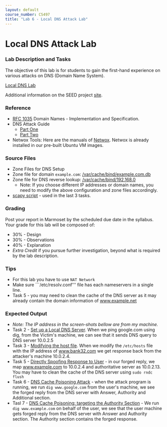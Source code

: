 ```yaml
---
layout: default
course_number: CS497
title: "Lab 6 - Local DNS Attack Lab"
---
```


# Local DNS Attack Lab

### Lab Description and Tasks

The objective of this lab is for students to gain the first-hand experience on various attacks on DNS (Domain Name System). 

[Local DNS Lab](dns/DNS_Local.pdf)

Additional information on the SEED project [site](http://www.cis.syr.edu/~wedu/seed/Labs_16.04/Networking/DNS_Local/). 

### Reference
- [RFC 1035](https://tools.ietf.org/html/rfc1035) Domain Names - Implementation and Specification.
- DNS Attack Guide
    - [Part One](http://www.technicalinfo.net/papers/Pharming.html)
    - [Part Two](http://www.technicalinfo.net/papers/Pharming2.html)
- Netwox Tools: Here are the manuals of [Netwox](http://www.cis.syr.edu/~wedu/seed/Labs/Lab_Setup/netw522/netwox-doc_html/). Netwox is already installed in our pre-built Ubuntu VM images.

### Source Files
- Zone Files for DNS Setup
- Zone file for domain ```example.com```: [/var/cache/bind/example.com.db](dns/example.com.db)
- Zone file for DNS reverse lookup: [/var/cache/bind/192.168.0](dns/192.168.0)
  - Note: If you choose different IP addresses or domain names, you need to modify the above configuration and zone files accordingly.
- [scapy script](dns/dns_cache_poison.py) - used in the last 3 tasks. 

### Grading
Post your report in Marmoset by the scheduled due date in the syllabus. Your grade for this lab will be composed of:
- 30% - Design
- 30% - Observations
- 40% - Explanation
- *Extra Credit* if you pursue further investigation, beyond what is required by the lab description.

### Tips
- For this lab you have to use ```NAT Network```
- Make sure ```/etc/resolv.conf''' file has each nameservers in a single line.
- Task 5 - you may need to clean the cache of the DNS server as it may already contain the domain information of www.example.net

### Expected Output
- *Note: The IP address in the screen-shots bellow are from my machine.*
- Task 2 - [Set up a Local DNS Server](dns/set_local_dns_server.png). When we ping google.com using dig, from the Victim's machine, we can see that it sends DNS query to DNS server 10.0.2.5 
- Task 3 - [Modifying the host file](dns/host_file.png). When we modify the ```/etc/hosts``` file with the IP address of www.bank32.com we get response back from the attacker's machine 10.0.2.4.
- Task 5 - [Directly Spoofing Response to User](dns/directly_spoofing_reponse.png) - in our forged reply, we map www.example.com to 10.0.2.4 and authoritative server as 10.0.2.13. You may have to clean the cache of the DNS server using ```sudo rndc flush```
- Task 6 - [DNS Cache Poisoning Attack](dns/dns_cache_poisoning_attack.png) - when the attack program is running, we run ```dig www.google.com``` from the user's machine, we see the forged reply from the DNS server with Answer, Authority and Additional section.
- Tasl 7 - [DNS Cache Poisoning: targeting the Authority Section](dns/dns_cache_poisoning_authority_attacker32.png) - We run ```dig www.example.com``` on behalf of the user, we see that the user machine gets forged reply from the DNS server with Answer and Authority section. The Authority section contains the forged response.
